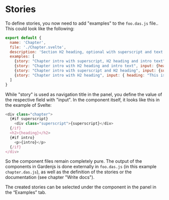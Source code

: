 # Stories

To define stories, you now need to add "examples" to the `foo.das.js` file.. This could look like the following:

```js
export default {
  name: 'Chapter',
  file: './Chapter.svelte',
  description: 'Section H2 heading, optional with superscript and text.',
  examples: [
    {story: "Chapter intro with superscript, H2 heading and intro text", input: {superscript: "Superscript", heading: "This is the chapter title", intro: "This is the text. This is the text. This is the text. This is the text. This is the text."}},
    {story: "Chapter intro with H2 heading and intro text", input: {heading: "This is the chapter title", intro: "This is the text. This is the text. This is the text. This is the text. This is the text."}},
    {story: "Chapter intro with superscript and H2 heading", input: {superscript: "Superscript", heading: "This is the chapter title"}}
    {story: "Chapter intro with H2 heading", input: { heading: "This is the chapter title"}}
  ]
}
```

While "story" is used as navigation title in the panel, you define the value of the respective field with "input". In the component itself, it looks like this in the example of Svelte:

```js
<div class="chapter">
  {#if superscript}
    <div class="superscript">{superscript}</div>
  {/if}
  <h2>{heading}</h2>
  {#if intro}
    <p>{intro}</p>
  {/if}
</div>
```

So the component files remain completely pure. The output of the components in Gardenjs is done externally in `foo.das.js` (in this example `chapter.das.js`), as well as the definition of the stories or the documentation (see chapter "Write docs").

The created stories can be selected under the component in the panel in the “Examples” tab.
